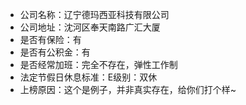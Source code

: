 * 公司名称：辽宁德玛西亚科技有限公司
* 公司地址：沈河区奉天南路广汇大厦
* 是否有保险：有
* 是否有公积金：有
* 是否经常加班：完全不存在，弹性工作制
* 法定节假日休息标准：E级别：双休
* 上榜原因：这个是例子，并非真实存在，给你们打个样~
